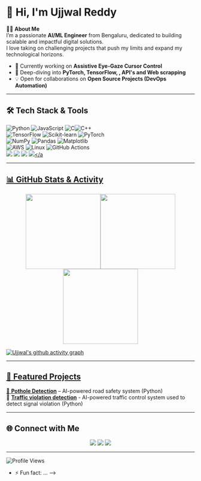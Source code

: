  # 👋 Hi, I'm Ujjwal Reddy

🙋‍♂️ **About Me**  
I’m a passionate **AI/ML Engineer** from Bengaluru, dedicated to building scalable and impactful digital solutions.  
I love taking on challenging projects that push my limits and expand my technological horizons.  

- 🚀 Currently working on **Assistive Eye-Gaze Cursor Control**  
- 🌱 Deep-diving into **PyTorch, TensorFlow, , API's and Web scrapping**  
- 💡 Open for collaborations on **Open Source Projects (DevOps Automation)**  

---

## 🛠️ Tech Stack & Tools  

![Python](https://img.shields.io/badge/Python-3670A0?style=for-the-badge&logo=python&logoColor=ffdd54) ![JavaScript](https://img.shields.io/badge/JavaScript-323330?style=for-the-badge&logo=javascript&logoColor=F7DF1E)  ![C](https://img.shields.io/badge/C-A8B9CC?style=for-the-badge&logo=c&logoColor=black)![C++](https://img.shields.io/badge/C++-00599C?style=for-the-badge&logo=cplusplus&logoColor=white)   
![TensorFlow](https://img.shields.io/badge/TensorFlow-FF6F00?style=for-the-badge&logo=tensorflow&logoColor=white) ![Scikit-learn](https://img.shields.io/badge/Scikit--learn-F7931E?style=for-the-badge&logo=scikit-learn&logoColor=white) ![PyTorch](https://img.shields.io/badge/PyTorch-EE4C2C?style=for-the-badge&logo=pytorch&logoColor=white)   
![NumPy](https://img.shields.io/badge/NumPy-013243?style=for-the-badge&logo=numpy&logoColor=white) ![Pandas](https://img.shields.io/badge/Pandas-150458?style=for-the-badge&logo=pandas&logoColor=white) ![Matplotlib](https://img.shields.io/badge/Matplotlib-11557C?style=for-the-badge&logo=plotly&logoColor=white)      
![AWS](https://img.shields.io/badge/AWS-232F3E?style=for-the-badge&logo=amazon-aws&logoColor=white)  ![Linux](https://img.shields.io/badge/Linux-FCC624?style=for-the-badge&logo=linux&logoColor=black) ![GitHub Actions](https://img.shields.io/badge/GitHub_Actions-2088FF?style=for-the-badge&logo=github-actions&logoColor=white)  
 <a href="https://developer.mozilla.org/en-US/docs/Web/HTML" target="_blank"><img src="https://img.shields.io/badge/HTML5-E34F26?style=for-the-badge&logo=html5&logoColor=white"/></a>
  <a href="https://developer.mozilla.org/en-US/docs/Web/CSS" target="_blank"><img src="https://img.shields.io/badge/CSS3-1572B6?style=for-the-badge&logo=css3&logoColor=white"/></a>
  <a href="https://reactjs.org/" target="_blank"><img src="https://img.shields.io/badge/React-20232A?style=for-the-badge&logo=react&logoColor=61DAFB"/></a>
  <a href="https://nextjs.org/" target="_blank"><img src="https://img.shields.io/badge/Next.js-000000?style=for-the-badge&logo=nextdotjs&logoColor=white"/></a

---

## 📊 GitHub Stats & Activity  

<p align="center">
  <img src="https://github-readme-stats.vercel.app/api?username=Ujjwalreddy16&show_icons=true&theme=radical" height="200" /><img src="https://github-readme-streak-stats.herokuapp.com/?user=Ujjwalreddy16&theme=radical" height="200" /><img src="https://github-readme-stats.vercel.app/api/top-langs/?username=Ujjwalreddy16&layout=compact&theme=radical" height="200" />
</p>

![Ujjwal's github activity graph](https://github-readme-activity-graph.vercel.app/graph?username=Ujjwalreddy16&theme=react-dark&hide_border=true)

</p>

---

## 📌 Featured Projects

🔹 [**Pothole Detection**](https://github.com/Ujjwalreddy16/Pothole_detection) – AI-powered road safety system (Python) <br>
🔹 [**Traffic violation detection**](https://github.com/Ujjwalreddy16/Traffic-violation-detection) - AI-powered traffic control system used to detect signal violation (Python)

---

## 🌐 Connect with Me  

<p align="center">
  <a href="https://www.linkedin.com/in/in/ujjwal-reddy-43238125a/"><img src="https://img.shields.io/badge/LinkedIn-0A66C2?style=for-the-badge&logo=linkedin&logoColor=white"/></a>
  <a href="mailto:ujjwalreddy07@gmail.com"><img src="https://img.shields.io/badge/Email-D14836?style=for-the-badge&logo=gmail&logoColor=white"/></a>
  <a href="https://github.com/Ujjwalreddy16/"><img src="https://img.shields.io/badge/Portfolio-000000?style=for-the-badge&logo=vercel&logoColor=white"/></a>
</p>  

---

![Profile Views](https://komarev.com/ghpvc/?username=Ujjwalreddy16&label=Profile%20Views&color=blue&style=flat)


- ⚡ Fun fact: ...
-->
